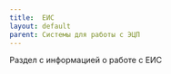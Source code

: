 ```yaml
---
title:  ЕИС
layout: default
parent: Системы для работы с ЭЦП
---
```


Раздел с информацией о работе с ЕИС